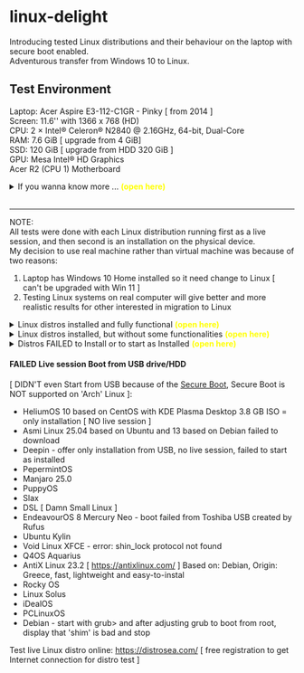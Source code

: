 # linux-delight
Introducing tested Linux distributions and their behaviour on the laptop with secure boot enabled.  
Adventurous transfer from Windows 10 to Linux.  

## Test Environment

Laptop:
Acer Aspire E3-112-C1GR - Pinky [ from 2014 ]  
Screen: 11.6'' with 1366 x 768 (HD)  
CPU: 2 × Intel® Celeron® N2840 @ 2.16GHz, 64-bit, Dual-Core  
RAM: 7.6 GiB [ upgrade from 4 GiB]  
SSD: 120 GiB [ upgrade from HDD 320 GiB ]  
GPU: Mesa Intel® HD Graphics  
Acer R2 (CPU 1) Motherboard  
<details>
<summary>If you wanna know more ... <b style="color: yellow;">(open here)</b></summary>  
<!-- comment -->
Dimensions (WxDxH): 29.1 cm x 21.1 cm x 2.12 cm<br>
Weight: 1.39 kg<br>
LCD Backlight Technology: LED backlight<br>
Widescreen: Yes<br>
Image Aspect Ratio: 16:9<br>
Max RAM Supported: 8 GB<br>
RAM Type: DDR3L SDRAM<br>
Speed: 1600 MHz<br>
Form Factor: SO-DIMM 204-pin<br>
Memory Allocation Technology: Shared Video Memory (UMA)<br>
Camera: Yes - 1280 x 720<br>
Camera Features: 720p HD movie recording, Acer Crystal Eye HD<br>
Sound: Stereo speakers, microphone<br>
Compliant Standards: High Definition Audio<br>
Wireless: 802.11b/g/n, Bluetooth 4.0<br>
Network Interface: Gigabit Ethernet<br>
Battery Capacity (Size): 2670 mAh<br>
Technology: 3-cell lithium polymer<br>
Input: AC 120/230 V (50/60 Hz)<br>
Output: 40 Watt, 19 V<br>
Interfaces: HDMI, Headphone/microphone combo jack, USB 3.0, USB 2.0, LAN<br>
Memory Card Reader: Yes (SD Card)<br>
</details><br>  

---

NOTE:  
All tests were done with each Linux distribution running first as a live session, and then second is an installation on the physical device.  
My decision to use real machine rather than virtual machine was because of two reasons:  
1. Laptop has Windows 10 Home installed so it need change to Linux [ can't be upgraded with Win 11 ]  
2. Testing Linux systems on real computer will give better and more realistic results for other interested in migration to Linux  

<details>
<summary>Linux distros installed and fully functional <b style="color: yellow;">(open here)</b></summary>  
<!-- comment -->
<p>
This Linux distributions installed and fully operational with all boxes checked - 'out-of-the-box'.</p>

<p>[Voyager Live 25.04.2 "Plucky Puffin"](readme_assets\voyager_25042.md), 4.1 GB ISO - Based on Ubuntu, with GNOME desktop</p>

<p>Fedora Linux 42 Workstation with Gnome desktop</p>

<br><hr><br>
</details>  

<details>
<summary>Linux distros installed, but without some functionalities <b style="color: yellow;">(open here)</b></summary>  
<!-- comment -->
<p>
The Linux distros listed here were installed successfully on a physical laptop with secure boot enabled, but failed to fulfil some tasks.</p>
<p></p>
</details>  

<details>
<summary>Distros FAILED to Install or to start as Installed <b style="color: yellow;">(open here)</b></summary>  
<!-- comment -->
<p>
Next Linux distros can be started from USB as a Live session, but refuse to install on laptop, or failed to start as installed.</p>
<p></p>
</details>  

#### FAILED Live session Boot from USB drive/HDD
[ DIDN'T even Start from USB because of the [Secure Boot](https://www.makeuseof.com/what-is-secure-boot-how-does-it-work/), Secure Boot is NOT supported on 'Arch' Linux ]:  
- HeliumOS 10 based on CentOS with KDE Plasma Desktop 3.8 GB ISO = only installation [ NO live session ]  
- Asmi Linux 25.04 based on Ubuntu and 13 based on Debian failed to download  
- Deepin - offer only installation from USB, no live session, failed to start as installed  
- PepermintOS  
- Manjaro 25.0  
- PuppyOS  
- Slax  
- DSL [ Damn Small Linux ]  
- EndeavourOS 8 Mercury Neo - boot failed from Toshiba USB created by Rufus  
- Ubuntu Kylin  
- Void Linux XFCE - error: shin_lock protocol not found  
- Q4OS Aquarius  
- AntiX Linux 23.2 [ https://antixlinux.com/ ] Based on: Debian, Origin: Greece, fast, lightweight and easy-to-instal  
- Rocky OS  
- Linux Solus  
- iDealOS  
- PCLinuxOS  
- Debian - start with grub> and after adjusting grub to boot from root, display that 'shim' is bad and stop  

Test live Linux distro online: https://distrosea.com/ [ free registration to get Internet connection for distro test ]  